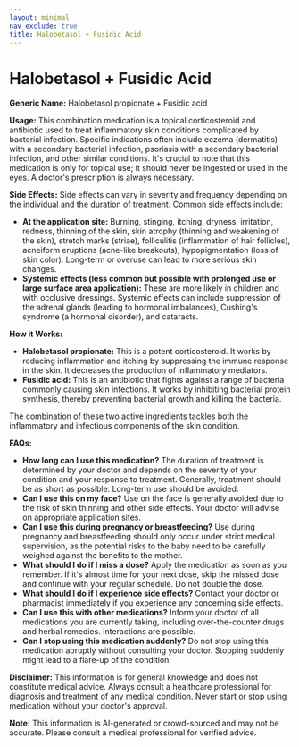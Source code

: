 ```yaml
---
layout: minimal
nav_exclude: true
title: Halobetasol + Fusidic Acid
---
```


# Halobetasol + Fusidic Acid

**Generic Name:** Halobetasol propionate + Fusidic acid

**Usage:** This combination medication is a topical corticosteroid and antibiotic used to treat inflammatory skin conditions complicated by bacterial infection.  Specific indications often include eczema (dermatitis) with a secondary bacterial infection, psoriasis with a secondary bacterial infection, and other similar conditions.  It's crucial to note that this medication is only for topical use; it should never be ingested or used in the eyes.  A doctor's prescription is always necessary.

**Side Effects:**  Side effects can vary in severity and frequency depending on the individual and the duration of treatment. Common side effects include:

* **At the application site:** Burning, stinging, itching, dryness, irritation, redness, thinning of the skin, skin atrophy (thinning and weakening of the skin),  stretch marks (striae), folliculitis (inflammation of hair follicles), acneiform eruptions (acne-like breakouts), hypopigmentation (loss of skin color).  Long-term or overuse can lead to more serious skin changes.
* **Systemic effects (less common but possible with prolonged use or large surface area application):** These are more likely in children and with occlusive dressings. Systemic effects can include suppression of the adrenal glands (leading to hormonal imbalances), Cushing's syndrome (a hormonal disorder), and cataracts.


**How it Works:**

* **Halobetasol propionate:** This is a potent corticosteroid. It works by reducing inflammation and itching by suppressing the immune response in the skin.  It decreases the production of inflammatory mediators.
* **Fusidic acid:** This is an antibiotic that fights against a range of bacteria commonly causing skin infections.  It works by inhibiting bacterial protein synthesis, thereby preventing bacterial growth and killing the bacteria.

The combination of these two active ingredients tackles both the inflammatory and infectious components of the skin condition.

**FAQs:**

* **How long can I use this medication?**  The duration of treatment is determined by your doctor and depends on the severity of your condition and your response to treatment.  Generally, treatment should be as short as possible.  Long-term use should be avoided.
* **Can I use this on my face?**  Use on the face is generally avoided due to the risk of skin thinning and other side effects.  Your doctor will advise on appropriate application sites.
* **Can I use this during pregnancy or breastfeeding?** Use during pregnancy and breastfeeding should only occur under strict medical supervision, as the potential risks to the baby need to be carefully weighed against the benefits to the mother.
* **What should I do if I miss a dose?**  Apply the medication as soon as you remember. If it's almost time for your next dose, skip the missed dose and continue with your regular schedule. Do not double the dose.
* **What should I do if I experience side effects?** Contact your doctor or pharmacist immediately if you experience any concerning side effects.
* **Can I use this with other medications?**  Inform your doctor of all medications you are currently taking, including over-the-counter drugs and herbal remedies.  Interactions are possible.
* **Can I stop using this medication suddenly?**  Do not stop using this medication abruptly without consulting your doctor.  Stopping suddenly might lead to a flare-up of the condition.


**Disclaimer:** This information is for general knowledge and does not constitute medical advice. Always consult a healthcare professional for diagnosis and treatment of any medical condition.  Never start or stop using medication without your doctor's approval.


**Note:** This information is AI-generated or crowd-sourced and may not be accurate. Please consult a medical professional for verified advice.